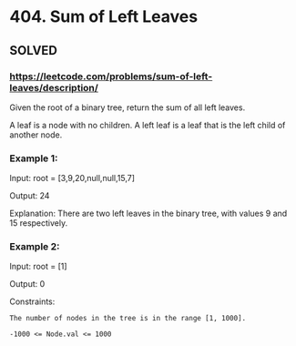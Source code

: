 # 404. Sum of Left Leaves

## SOLVED
### https://leetcode.com/problems/sum-of-left-leaves/description/
Given the root of a binary tree, return the sum of all left leaves.



A leaf is a node with no children. A left leaf is a leaf that is the left child of another node.





### Example 1:





Input: root = [3,9,20,null,null,15,7]


Output: 24



Explanation: There are two left leaves in the binary tree, with values 9 and 15 respectively.





### Example 2:





Input: root = [1]


Output: 0







Constraints:





	The number of nodes in the tree is in the range [1, 1000].

	-1000 <= Node.val <= 1000



